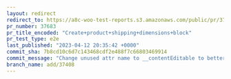 ```yaml
---
layout: redirect
redirect_to: https://a8c-woo-test-reports.s3.amazonaws.com/public/pr/37683/e2e/index.html
pr_number: 37683
pr_title_encoded: "Create+product+shipping+dimensions+block"
pr_test_type: e2e
last_published: "2023-04-12 20:35:42 +0000"
commit_sha: 7b8cd10c6d7c143468cdf2e488f7c66803469914
commit_message: "Change unused attr name to __contentEditable to better indicate the p…"
branch_name: add/37408
---
```

